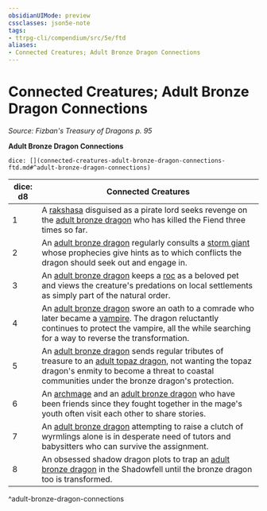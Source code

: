 ```yaml
---
obsidianUIMode: preview
cssclasses: json5e-note
tags:
- ttrpg-cli/compendium/src/5e/ftd
aliases:
- Connected Creatures; Adult Bronze Dragon Connections
---
```

# Connected Creatures; Adult Bronze Dragon Connections
*Source: Fizban's Treasury of Dragons p. 95* 

**Adult Bronze Dragon Connections**

`dice: [](connected-creatures-adult-bronze-dragon-connections-ftd.md#^adult-bronze-dragon-connections)`

| dice: d8 | Connected Creatures |
|----------|---------------------|
| 1 | A [rakshasa](/3-Mechanics/CLI/Compendium/bestiary/fiend/rakshasa.md) disguised as a pirate lord seeks revenge on the [adult bronze dragon](/3-Mechanics/CLI/Compendium/bestiary/dragon/adult-bronze-dragon.md) who has killed the Fiend three times so far. |
| 2 | An [adult bronze dragon](/3-Mechanics/CLI/Compendium/bestiary/dragon/adult-bronze-dragon.md) regularly consults a [storm giant](/3-Mechanics/CLI/Compendium/bestiary/giant/storm-giant.md) whose prophecies give hints as to which conflicts the dragon should seek out and engage in. |
| 3 | An [adult bronze dragon](/3-Mechanics/CLI/Compendium/bestiary/dragon/adult-bronze-dragon.md) keeps a [roc](/3-Mechanics/CLI/Compendium/bestiary/monstrosity/roc.md) as a beloved pet and views the creature's predations on local settlements as simply part of the natural order. |
| 4 | An [adult bronze dragon](/3-Mechanics/CLI/Compendium/bestiary/dragon/adult-bronze-dragon.md) swore an oath to a comrade who later became a [vampire](/3-Mechanics/CLI/Compendium/bestiary/undead/vampire.md). The dragon reluctantly continues to protect the vampire, all the while searching for a way to reverse the transformation. |
| 5 | An [adult bronze dragon](/3-Mechanics/CLI/Compendium/bestiary/dragon/adult-bronze-dragon.md) sends regular tributes of treasure to an [adult topaz dragon](/3-Mechanics/CLI/Compendium/bestiary/dragon/adult-topaz-dragon-ftd.md), not wanting the topaz dragon's enmity to become a threat to coastal communities under the bronze dragon's protection. |
| 6 | An [archmage](/3-Mechanics/CLI/Compendium/bestiary/humanoid/archmage.md) and an [adult bronze dragon](/3-Mechanics/CLI/Compendium/bestiary/dragon/adult-bronze-dragon.md) who have been friends since they fought together in the mage's youth often visit each other to share stories. |
| 7 | An [adult bronze dragon](/3-Mechanics/CLI/Compendium/bestiary/dragon/adult-bronze-dragon.md) attempting to raise a clutch of wyrmlings alone is in desperate need of tutors and babysitters who can survive the assignment. |
| 8 | An obsessed shadow dragon plots to trap an [adult bronze dragon](/3-Mechanics/CLI/Compendium/bestiary/dragon/adult-bronze-dragon.md) in the Shadowfell until the bronze dragon too is transformed. |
^adult-bronze-dragon-connections